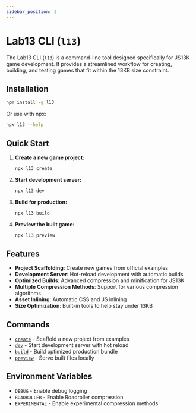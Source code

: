```yaml
---
sidebar_position: 2
---
```


# Lab13 CLI (`l13`)

The Lab13 CLI (`l13`) is a command-line tool designed specifically for JS13K game development. It provides a streamlined workflow for creating, building, and testing games that fit within the 13KB size constraint.

## Installation

```bash
npm install -g l13
```

Or use with npx:

```bash
npx l13 --help
```

## Quick Start

1. **Create a new game project:**

   ```bash
   npx l13 create
   ```

2. **Start development server:**

   ```bash
   npx l13 dev
   ```

3. **Build for production:**

   ```bash
   npx l13 build
   ```

4. **Preview the built game:**
   ```bash
   npx l13 preview
   ```

## Features

- **Project Scaffolding**: Create new games from official examples
- **Development Server**: Hot-reload development with automatic builds
- **Optimized Builds**: Advanced compression and minification for JS13K
- **Multiple Compression Methods**: Support for various compression algorithms
- **Asset Inlining**: Automatic CSS and JS inlining
- **Size Optimization**: Built-in tools to help stay under 13KB

## Commands

- [`create`](./commands/create.md) - Scaffold a new project from examples
- [`dev`](./commands/dev.md) - Start development server with hot reload
- [`build`](./commands/build.md) - Build optimized production bundle
- [`preview`](./commands/preview.md) - Serve built files locally

## Environment Variables

- `DEBUG` - Enable debug logging
- `ROADROLLER` - Enable Roadroller compression
- `EXPERIMENTAL` - Enable experimental compression methods
